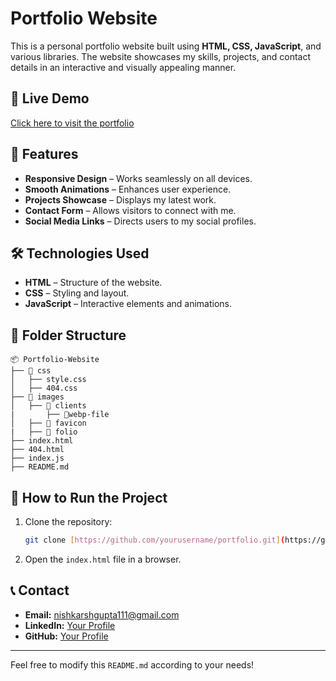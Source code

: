 # Portfolio Website

This is a personal portfolio website built using **HTML, CSS, JavaScript**, and various libraries. The website showcases my skills, projects, and contact details in an interactive and visually appealing manner.

## 🔗 Live Demo
[Click here to visit the portfolio](https://portfolio-nishkarsh.netlify.app/) 

## 📌 Features
- **Responsive Design** – Works seamlessly on all devices.
- **Smooth Animations** – Enhances user experience.
- **Projects Showcase** – Displays my latest work.
- **Contact Form** – Allows visitors to connect with me.
- **Social Media Links** – Directs users to my social profiles.

## 🛠️ Technologies Used
- **HTML** – Structure of the website.
- **CSS** – Styling and layout.
- **JavaScript** – Interactive elements and animations.

## 📁 Folder Structure
```
📦 Portfolio-Website
├── 📂 css
│   ├── style.css
│   ├── 404.css
├── 📂 images
│   ├── 📂 clients 
|       ├── 📂webp-file
│   ├── 📂 favicon
|   ├── 📂 folio
├── index.html
├── 404.html
├── index.js
├── README.md
```

## 🚀 How to Run the Project
1. Clone the repository:
   ```sh
   git clone [https://github.com/yourusername/portfolio.git](https://github.com/Nishkarshgupt/portfolio-site.git)
   ```
2. Open the `index.html` file in a browser.

## 📞 Contact
- **Email:** nishkarshgupta111@gmail.com
- **LinkedIn:** [Your Profile](https://www.linkedin.com/in/nishkarsh-gupta-/)
- **GitHub:** [Your Profile](https://github.com/Nishkarshgupt)

---

Feel free to modify this `README.md` according to your needs!
